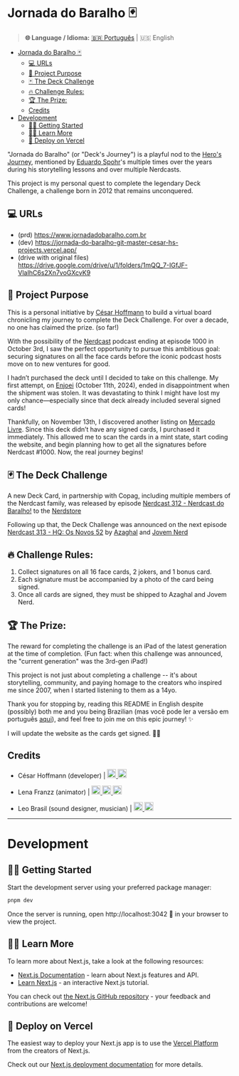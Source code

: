 # Jornada do Baralho 🃏

> **🌐 Language / Idioma:** [🇧🇷 Português](README.pt-BR.md) | 🇺🇸 English

- [Jornada do Baralho 🃏](#jornada-do-baralho-)
  - [💻 URLs](#-urls)
  - [🎯 Project Purpose](#-project-purpose)
  - [🃏 The Deck Challenge](#-the-deck-challenge)
  - [🔥 Challenge Rules:](#-challenge-rules)
  - [🏆 The Prize:](#-the-prize)
  - [Credits](#credits)
- [Development](#development)
  - [🏃‍➡️ Getting Started](#️-getting-started)
  - [👩‍🏫 Learn More](#-learn-more)
  - [🚀 Deploy on Vercel](#-deploy-on-vercel)

"Jornada do Baralho" (or "Deck's Journey") is a playful nod to the [Hero's Journey](https://en.wikipedia.org/wiki/Hero%27s_journey), mentioned by [Eduardo Spohr](https://www.instagram.com/duduspohr/)'s multiple times over the years during his storytelling lessons and over multiple Nerdcasts.

This project is my personal quest to complete the legendary Deck Challenge, a challenge born in 2012 that remains unconquered.

## 💻 URLs

- (prd) https://www.jornadadobaralho.com.br
- (dev) https://jornada-do-baralho-git-master-cesar-hs-projects.vercel.app/
- (drive with original files) https://drive.google.com/drive/u/1/folders/1mQQ_7-IGfJF-VlaIhC6s2Xn7voGXcvK9

## 🎯 Project Purpose

This is a personal initiative by [César Hoffmann](https://www.linkedin.com/in/c%C3%A9sar-hoffmann/) to build a virtual board chronicling my journey to complete the Deck Challenge. For over a decade, no one has claimed the prize. (so far!)

With the possibility of the [Nerdcast](https://jovemnerd.com.br/podcasts/) podcast ending at episode 1000 in October 3rd, I saw the perfect opportunity to pursue this ambitious goal: securing signatures on all the face cards before the iconic podcast hosts move on to new ventures for good.

I hadn’t purchased the deck until I decided to take on this challenge. My first attempt, on [Enjoei](https://www.enjoei.com.br/p/baralho-nerdcast-rpg-algumas-cartas-autografadas-93103206?vid=332492ff-e6b9-4f26-8667-90f70376512d) (October 11th, 2024), ended in disappointment when the shipment was stolen. It was devastating to think I might have lost my only chance—especially since that deck already included several signed cards!

Thankfully, on November 13th, I discovered another listing on [Mercado Livre](https://produto.mercadolivre.com.br/MLB-4649269134-baralho-nerdcast-jovem-nerd-_JM?quantity=1&variation_id=182642369255). Since this deck didn’t have any signed cards, I purchased it immediately. This allowed me to scan the cards in a mint state, start coding the website, and begin planning how to get all the signatures before Nerdcast #1000. Now, the real journey begins!

## 🃏 The Deck Challenge

A new Deck Card, in partnership with Copag, including multiple members of the Nerdcast family, was released by episode [Nerdcast 312 - Nerdcast do Baralho!](https://jovemnerd.com.br/podcasts/nerdcast/nerdcast-312-nercast-do-baralho) to the [Nerdstore](https://web.archive.org/web/20120614130518/http://www.nerdstore.com.br/produto/baralho-jn.html)

Following up that, the Deck Challenge was announced on the next episode [Nerdcast 313 - HQ: Os Novos 52](https://jovemnerd.com.br/podcasts/nerdcast/nerdcast-313-hq-os-velhos-novos-52) by [Azaghal](https://www.instagram.com/azaghal) and [Jovem Nerd](https://www.instagram.com/jovemnerd/)

## 🔥 Challenge Rules:

1. Collect signatures on all 16 face cards, 2 jokers, and 1 bonus card.
2. Each signature must be accompanied by a photo of the card being signed.
3. Once all cards are signed, they must be shipped to Azaghal and Jovem Nerd.

## 🏆 The Prize:

The reward for completing the challenge is an iPad of the latest generation at the time of completion. (Fun fact: when this challenge was announced, the "current generation" was the 3rd-gen iPad!)

This project is not just about completing a challenge -- it's about storytelling, community, and paying homage to the creators who inspired me since 2007, when I started listening to them as a 14yo.

Thank you for stopping by, reading this README in English despite (possibly) both me and you being Brazilian (mas você pode ler a versão em português [aqui](README.pt-BR.md)), and feel free to join me on this epic journey! ✨

I will update the website as the cards get signed. 🖖😉

## Credits

- César Hoffmann (developer) |
  <a href="https://www.linkedin.com/in/c%C3%A9sar-hoffmann/" target="_blank">
  <img src="https://skillicons.dev/icons?i=linkedin" width="20" height="20" />
  </a>
  <a href="https://www.instagram.com/cesardka/" target="_blank">
  <img src="https://skillicons.dev/icons?i=instagram" width="20" height="20" />
  </a>

- Lena Franzz (animator) |
  <a href="https://www.linkedin.com/in/lenafranzz/" target="_blank">
  <img src="https://skillicons.dev/icons?i=linkedin" width="20" height="20" />
  </a>
  <a href="https://www.instagram.com/franzz_art" target="_blank">
  <img src="https://skillicons.dev/icons?i=instagram" width="20" height="20" />
  </a>
  <a href="https://www.studiochifrezz.com/" target="_blank">
  <img src="https://img.shields.io/badge/website-000000?style=for-the-badge&logo=About.me&logoColor=white" height="20" />
  </a>

- Leo Brasil (sound designer, musician) |
  <a href="https://open.spotify.com/artist/3H3zNDzX52sPpG6fxisgf1?si=9_rjqp7nTv67SFcGREK-Gw&nd=1&dlsi=87726bb642b34ca6" target="_blank">
  <img src="https://skillicons.dev/icons?i=spotify" width="20" height="20" />
  </a>
  <a href="https://www.instagram.com/leo.brasil/" target="_blank">
  <img src="https://skillicons.dev/icons?i=instagram" width="20" height="20" />
  </a>

---

# Development

## 🏃‍➡️ Getting Started

Start the development server using your preferred package manager:

```bash
pnpm dev
```

Once the server is running, open http://localhost:3042 🖖 in your browser to view the project.

## 👩‍🏫 Learn More

To learn more about Next.js, take a look at the following resources:

- [Next.js Documentation](https://nextjs.org/docs) - learn about Next.js features and API.
- [Learn Next.js](https://nextjs.org/learn) - an interactive Next.js tutorial.

You can check out [the Next.js GitHub repository](https://github.com/vercel/next.js) - your feedback and contributions are welcome!

## 🚀 Deploy on Vercel

The easiest way to deploy your Next.js app is to use the [Vercel Platform](https://vercel.com/new?utm_medium=default-template&filter=next.js&utm_source=create-next-app&utm_campaign=create-next-app-readme) from the creators of Next.js.

Check out our [Next.js deployment documentation](https://nextjs.org/docs/app/building-your-application/deploying) for more details.
